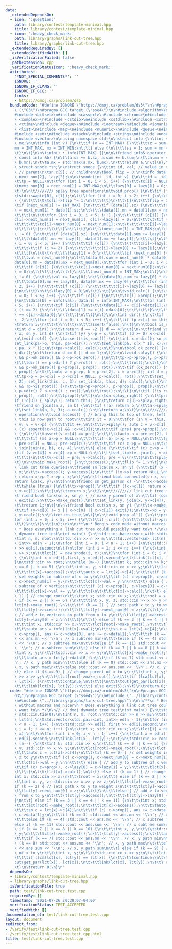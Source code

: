 ```yaml
---
data:
  _extendedDependsOn:
  - icon: ':question:'
    path: library/contest/template-minimal.hpp
    title: library/contest/template-minimal.hpp
  - icon: ':heavy_check_mark:'
    path: library/graphs/link-cut-tree.hpp
    title: library/graphs/link-cut-tree.hpp
  _extendedRequiredBy: []
  _extendedVerifiedWith: []
  _isVerificationFailed: false
  _pathExtension: cpp
  _verificationStatusIcon: ':heavy_check_mark:'
  attributes:
    '*NOT_SPECIAL_COMMENTS*': ''
    IGNORE: ''
    IGNORE_IF_CLANG: ''
    IGNORE_IF_GCC: ''
    links:
    - https://dmoj.ca/problem/ds5
  bundledCode: "#define IGNORE \"https://dmoj.ca/problem/ds5\"\n\n#pragma GCC optimize\
    \ (\"O3\")\n#pragma GCC target (\"sse4\")\n\n#include <algorithm>\n#include <array>\n\
    #include <bitset>\n#include <cassert>\n#include <chrono>\n#include <cmath>\n#include\
    \ <complex>\n#include <cstdio>\n#include <cstdlib>\n#include <cstring>\n#include\
    \ <ctime>\n#include <deque>\n#include <iostream>\n#include <iomanip>\n#include\
    \ <list>\n#include <map>\n#include <numeric>\n#include <queue>\n#include <random>\n\
    #include <set>\n#include <stack>\n#include <string>\n#include <unordered_map>\n\
    #include <vector>\n\nusing namespace std;\n\nstruct info {\n\tint sz, sum, mn,\
    \ mx;\n\n\tinfo (int v) {\n\t\tif (v == INT_MAX) {\n\t\t\tsz = sum = 0;\n\t\t\t\
    mn = INT_MAX, mx = INT_MIN;\n\t\t} else {\n\t\t\tsz = 1; sum = mn = mx = v;\n\t\
    \t}\n\t}\n\n\tinfo() : info(INT_MAX) {}\n\n\tfriend info& operator += (info &a,\
    \ const info &b) {\n\t\ta.sz += b.sz, a.sum += b.sum;\n\t\ta.mn = std::min(a.mn,\
    \ b.mn);\n\t\ta.mx = std::max(a.mx, b.mx);\n\t\treturn a;\n\t}\n};\n\ntypedef\
    \ struct snode *sn;\n\nstruct snode {\n\tint id, val; // value in node\n\tsn p;\
    \ // parent\n\tsn c[5]; // children\n\tbool flip = 0;\n\tinfo data[2];\n\tint\
    \ next_num[2], lazy[2];\n\n\tsnode(int _id, int v) {\n\t\tid = _id; val = v;\n\
    \t\tp = NULL;\n\t\tfor (int i = 0; i < 5; i++) {\n\t\t\tc[i] = NULL;\n\t\t}\n\t\
    \tnext_num[0] = next_num[1] = INT_MAX;\n\t\tlazy[0] = lazy[1] = 0;\n\t\tcalc();\n\
    \t}\n\n\t//////// splay tree operations\n\tvoid prop() {\n\t\tif (flip) {\n\t\t\
    \tstd::swap(c[0], c[1]);\n\t\t\tfor (int i = 0; i < 2; i++) {\n\t\t\t\tif (c[i])\
    \ {\n\t\t\t\t\tc[i]->flip ^= 1;\n\t\t\t\t}\n\t\t\t}\n\t\t\tflip = 0;\n\t\t}\n\t\
    \tif (next_num[1] != INT_MAX) {\n\t\t\tif (data[1].sz) {\n\t\t\t\tdata[1].sum\
    \ = next_num[1] * data[1].sz;\n\t\t\t\tdata[1].mn = data[1].mx = next_num[1];\n\
    \t\t\t}\n\t\t\tfor (int i = 0; i < 5; i++) {\n\t\t\t\tif (c[i]) {\n\t\t\t\t\t\
    c[i]->next_num[1] = next_num[1], c[i]->lazy[1] = 0;\n\t\t\t\t\tif (i >= 2) {\n\
    \t\t\t\t\t\tc[i]->next_num[0] = next_num[1];\n\t\t\t\t\t\tc[i]->lazy[0] = 0;\n\
    \t\t\t\t\t}\n\t\t\t\t}\n\t\t\t}\n\t\t\tnext_num[1] = INT_MAX;\n\t\t}\n\t\tif (lazy[1]\
    \ != 0) {\n\t\t\tif (data[1].sz) {\n\t\t\t\tdata[1].sum += lazy[1] * data[1].sz;\n\
    \t\t\t\tdata[1].mn += lazy[1], data[1].mx += lazy[1];\n\t\t\t}\n\t\t\tfor (int\
    \ i = 0; i < 5; i++) {\n\t\t\t\tif (c[i]) {\n\t\t\t\t\tc[i]->lazy[1] += lazy[1];\n\
    \t\t\t\t\tif (i >= 2) {\n\t\t\t\t\t\tc[i]->lazy[0] += lazy[1];\n\t\t\t\t\t}\n\t\
    \t\t\t}\n\t\t\t}\n\t\t\tlazy[1] = 0;\n\t\t}\n\t\tif (next_num[0] != INT_MAX) {\n\
    \t\t\tval = next_num[0];\n\t\t\tdata[0].sum = next_num[0] * data[0].sz;\n\t\t\t\
    data[0].mn = data[0].mx = next_num[0];\n\t\t\tfor (int i = 0; i < 2; i++) {\n\t\
    \t\t\tif (c[i]) {\n\t\t\t\t\tc[i]->next_num[0] = next_num[0];\n\t\t\t\t\tc[i]->lazy[0]\
    \ = 0;\n\t\t\t\t}\n\t\t\t}\n\t\t\tnext_num[0] = INT_MAX;\n\t\t}\n\t\tif (lazy[0]\
    \ != 0) {\n\t\t\tval += lazy[0];\n\t\t\tdata[0].sum += lazy[0] * data[0].sz;\n\
    \t\t\tdata[0].mn += lazy[0], data[0].mx += lazy[0];\n\t\t\tfor (int i = 0; i <\
    \ 2; i++) {\n\t\t\t\tif (c[i]) {\n\t\t\t\t\tc[i]->lazy[0] += lazy[0];\n\t\t\t\t\
    }\n\t\t\t}\n\t\t\tlazy[0] = 0;\n\t\t}\n\t}\n\n\tvoid calc() {\n\t\tfor (int i\
    \ = 0; i < 5; i++) {\n\t\t\tif (c[i]) {\n\t\t\t\tc[i]->prop();\n\t\t\t}\n\t\t\
    }\n\t\tdata[0] = info(val); data[1] = info(INT_MAX);\n\t\tfor (int i = 0; i <\
    \ 5; i++) {\n\t\t\tif (c[i]) {\n\t\t\t\tdata[1] += c[i]->data[1];\n\t\t\t\tif\
    \ (i >= 2) {\n\t\t\t\t\tdata[1] += c[i]->data[0];\n\t\t\t\t}\n\t\t\t\telse data[0]\
    \ += c[i]->data[0];\n\t\t\t}\n\t\t}\n\t}\n\n\tint dir() {\n\t\tif (!p) return\
    \ -2;\n\t\tfor (int i = 0; i < 5; i++) {\n\t\t\tif (p->c[i] == this) {\n\t\t\t\
    \treturn i;\n\t\t\t}\n\t\t}\n\t\tassert(false);\n\t}\n\n\tbool is_root() {\n\t\
    \tint d = dir();\n\t\treturn d == -2 || d == 4;\n\t}\n\n\tfriend void set_link(sn\
    \ x, sn y, int d) {\n\t\tif (y) y->p = x;\n\t\tif (d >= 0) x->c[d] = y;\n\t}\n\
    \n\tvoid rot() {\n\t\tassert(!is_root());\n\t\tint x = dir(); sn pa = p;\n\t\t\
    set_link(pa->p, this, pa->dir());\n\t\tset_link(pa, c[x ^ 1], x);\n\t\tset_link(this,\
    \ pa, x ^ 1);\n\t\tpa->calc(); calc();\n\t}\n\n\tbool ok_zero() {\n\t\tint d =\
    \ dir();\n\t\treturn d == 0 || d == 1;\n\t}\n\n\tvoid splay() {\n\t\twhile (ok_zero()\
    \ && p->ok_zero() && p->p->ok_zero()) {\n\t\t\tp->p->prop(), p->prop(), prop();\n\
    \t\t\tdir() == p->dir() ? p->rot() : rot();\n\t\t\trot();\n\t\t}\n\t\tif (ok_zero()\
    \ && p->ok_zero()) p->prop(), prop(), rot();\n\t\tif (ok_zero()) {\n\t\t\tp->prop(),\
    \ prop();\n\t\t\tauto a = p->p, b = p->c[2], c = p->c[3]; int d = p->dir();\n\t\
    \t\tp->p = p->c[2] = p->c[3] = NULL; p->calc(); rot();\n\t\t\tset_link(this, b,\
    \ 2); set_link(this, c, 3); set_link(a, this, d); calc();\n\t\t}\n\t\twhile (!is_root()\
    \ && !p->is_root()) {\n\t\t\tp->p->prop(), p->prop(), prop();\n\t\t\tdir() ==\
    \ p->dir() ? p->rot() : rot();\n\t\t\trot();\n\t\t}\n\t\tif (!is_root()) p->prop(),\
    \ prop(), rot();\n\t\tprop();\n\t}\n\n\tsn splay_right() {\n\t\tprop();\n\t\t\
    if (!c[3]) { splay(); return this; }\n\t\treturn c[3]->splay_right();\n\t}\n\n\
    \tfriend sn join(sn a, sn b) {\n\t\tif (!a) return b;\n\t\ta->splay(); a = a->splay_right();\n\
    \t\tset_link(a, b, 3); a->calc();\n\t\treturn a;\n\t}\n\n\t//////// link cut tree\
    \ operations\n\tvoid access() { // bring this to top of tree, left subtree of\
    \ this is now path to root\n\t\tint it = 0;\n\t\tfor (sn v = this, pre = NULL;\
    \ v; v = v->p) {\n\t\t\tit ++;\n\t\t\tv->splay(); auto c = v->c[1];\n\t\t\tif\
    \ (c) assert(!c->c[2] && !c->c[3]);\n\t\t\tif (pre) pre->prop();\n\t\t\tif (pre)\
    \ {\n\t\t\t\tassert(v->c[4] == pre);\n\t\t\t\tauto a = pre->c[2], b = pre->c[3];\n\
    \t\t\t\tif (a) a->p = NULL;\n\t\t\t\tif (b) b->p = NULL;\n\t\t\t\tpre->c[2] =\
    \ pre->c[3] = NULL; pre->calc();\n\t\t\t\tif (c) c->p = NULL;\n\t\t\t\tset_link(v,\
    \ join(join(a, b), c), 4);\n\t\t\t} else {\n\t\t\t\tif (c) c->p = NULL;\n\t\t\t\
    \tif (v->c[4]) v->c[4]->p = NULL;\n\t\t\t\tset_link(v, join(c, v->c[4]), 4);\n\
    \t\t\t}\n\t\t\tv->c[1] = pre; v->calc(); pre = v;\n\t\t}\n\t\tsplay(); assert(!c[1]);\n\
    \t}\n\n\tvoid make_root() {\n\t\taccess();\n\t\tflip ^= 1;\n\t}\n\n\t////////\
    \ link cut tree queries\n\tfriend sn lca(sn x, sn y) {\n\t\tif (x == y) return\
    \ x;\n\t\tx->access(); y->access();\n\t\tif (!x->p) return NULL;\n\t\tx->splay();\
    \ return x->p ? x->p : x;\n\t}\n\n\tfriend bool connected(sn x, sn y) {\n\t\t\
    return lca(x, y);\n\t}\n\n\tfriend sn get_par(sn x) {\n\t\tx->access(); x = x->c[0];\n\
    \t\twhile (true) {\n\t\t\tx->prop();\n\t\t\tif (!x->c[1]) return x;\n\t\t\tx =\
    \ x->c[1];\n\t\t}\n\t\treturn x;\n\t}\n\n\t//////// link cut tree modifications\n\
    \tfriend bool link(sn x, sn y) { // make y parent of x\n\t\tif (connected(x, y))\
    \ exit(2);\n\t\tx->make_root();\n\t\tset_link(y, join(x, y->c[4]), 4);\n\t\ty->calc();\n\
    \t\treturn 1;\n\t}\n\n\tfriend bool cut(sn x, sn y) {\n\t\tx->make_root(); y->access();\n\
    \t\tif (y->c[0] != x || x->c[0] || x->c[1]) exit(3);\n\t\tx->p = y->c[0] = NULL;\
    \ y->calc();\n\t\treturn true;\n\t}\n\n\tvoid prop_all() {\n\t\tprop();\n\t\t\
    for (int i = 0; i < 5; i++) {\n\t\t\tif (c[i]) {\n\t\t\t\tc[i]->prop_all();\n\t\
    \t\t}\n\t\t}\n\t}\n};\n\n\n/**\n * Benq's code made without macros and nicer\n\
    \ * Does everything a link cut tree could possibly want to\n */\n\n// // dmoj\
    \ dynamic tree test\nint main() {\n\tstd::ios_base::sync_with_stdio(0); std::cin.tie(0);\n\
    \tint n, m, root;\n\tstd::cin >> n >> m;\n\tstd::vector<sn> lct(n);\n\tstd::vector<std::pair<int,\
    \ int>> ed(n - 1);\n\tfor (int i = 0; i < n - 1; i++) {\n\t\tstd::cin >> ed[i].first\
    \ >> ed[i].second;\n\t}\n\tfor (int i = 1; i <= n; i++) {\n\t\tint x; std::cin\
    \ >> x;\n\t\tlct[i] = new snode(i, x);\n\t}\n\tfor (int i = 0; i < n - 1; i++)\
    \ {\n\t\tint x = ed[i].first, y = ed[i].second;\n\t\tlink(lct[x], lct[y]);\n\t\
    }\n\tstd::cin >> root;\n\twhile (m--) {\n\t\tint k; std::cin >> k;\n\t\tif (k\
    \ == 0 || k == 5) {\n\t\t\tint x, y; std::cin >> x >> y;\n\t\t\tlct[root]->make_root();\n\
    \t\t\tlct[x]->access();\n\t\t\tauto c = lct[x]->c[4];\n\t\t\tif (k == 0) { //\
    \ set weights in subtree of x to y\n\t\t\t\tif (c) c->prop(), c->next_num[0] =\
    \ c->next_num[1] = y;\n\t\t\t\tlct[x]->val = y;\n\n\t\t\t} else { // add y to\
    \ subtree of x vertices\n\t\t\t\tif (c) c->prop(), c->lazy[0] = c->lazy[1] = y;\n\
    \t\t\t\tlct[x]->val += y;\n\t\t\t}\n\t\t\tlct[x]->calc();\n\t\t} else if (k ==\
    \ 1) { // change root\n\t\t\tint x; std::cin >> x;\n\t\t\troot = x;\n\t\t} else\
    \ if (k == 2 || k == 6) {\n\t\t\tint x, y, z; std::cin >> x >> y >> z;\n\t\t\t\
    lct[x]->make_root();\n\t\t\tif (k == 2) { // sets path x to y to weight z\n\t\t\
    \t\tlct[y]->access();\n\t\t\t\tlct[y]->next_num[0] = z;\n\t\t\t}\n\t\t\telse {\
    \ // add z to vertices on path from x to y\n\t\t\t\tlct[y]->access();\n\t\t\t\t\
    lct[y]->lazy[0] = z;\n\t\t\t}\n\t\t} else if (k == 3 || k == 4 || k == 11) {\n\
    \t\t\tint x; std::cin >> x;\n\t\t\tlct[root]->make_root();\n\t\t\tlct[x]->access();\n\
    \t\t\tauto ans = info(lct[x]->val);\n\t\t\tsn c = lct[x]->c[4];\n\t\t\tif (c)\
    \ c->prop(), ans += c->data[0], ans += c->data[1];\n\t\t\tif (k == 3) std::cout\
    \ << ans.mn << '\\n'; // x subtree min\n\t\t\telse if (k == 4) std::cout << ans.mx\
    \ << '\\n'; // x subtree max\n\t\t\telse if (k == 11) std::cout << ans.sum <<\
    \ '\\n'; // x subtree sum\n\t\t} else if (k == 7 || k == 8 || k == 10) {\n\t\t\
    \tint x, y;\n\t\t\tstd::cin >> x >> y;\n\t\t\tlct[x]->make_root();\n\t\t\tlct[y]->access();\n\
    \t\t\tauto ans = lct[y]->data[0];\n\t\t\tif (k == 7) std::cout << ans.mn << '\\\
    n'; // x, y path min\n\t\t\telse if (k == 8) std::cout << ans.mx << '\\n'; //\
    \ x, y path max\n\t\t\telse std::cout << ans.sum << '\\n'; // x, y path sum\n\t\
    \t} else if (k == 9) { // change parent of x to y\n\t\t\tint x, y;\n\t\t\tstd::cin\
    \ >> x >> y;\n\t\t\tlct[root]->make_root();\n\t\t\tif (lca(lct[x], lct[y]) ==\
    \ lct[x]) {\n\t\t\t\tcontinue;\n\t\t\t}\n\t\t\tcut(get_par(lct[x]), lct[x]);\n\
    \t\t\tlink(lct[x], lct[y]);\n\t\t} else exit(5);\n\t}\n\treturn 0;\n}\n"
  code: "#define IGNORE \"https://dmoj.ca/problem/ds5\"\n\n#pragma GCC optimize (\"\
    O3\")\n#pragma GCC target (\"sse4\")\n\n#include \"../library/contest/template-minimal.hpp\"\
    \n#include \"../library/graphs/link-cut-tree.hpp\"\n\n\n/**\n * Benq's code made\
    \ without macros and nicer\n * Does everything a link cut tree could possibly\
    \ want to\n */\n\n// // dmoj dynamic tree test\nint main() {\n\tstd::ios_base::sync_with_stdio(0);\
    \ std::cin.tie(0);\n\tint n, m, root;\n\tstd::cin >> n >> m;\n\tstd::vector<sn>\
    \ lct(n);\n\tstd::vector<std::pair<int, int>> ed(n - 1);\n\tfor (int i = 0; i\
    \ < n - 1; i++) {\n\t\tstd::cin >> ed[i].first >> ed[i].second;\n\t}\n\tfor (int\
    \ i = 1; i <= n; i++) {\n\t\tint x; std::cin >> x;\n\t\tlct[i] = new snode(i,\
    \ x);\n\t}\n\tfor (int i = 0; i < n - 1; i++) {\n\t\tint x = ed[i].first, y =\
    \ ed[i].second;\n\t\tlink(lct[x], lct[y]);\n\t}\n\tstd::cin >> root;\n\twhile\
    \ (m--) {\n\t\tint k; std::cin >> k;\n\t\tif (k == 0 || k == 5) {\n\t\t\tint x,\
    \ y; std::cin >> x >> y;\n\t\t\tlct[root]->make_root();\n\t\t\tlct[x]->access();\n\
    \t\t\tauto c = lct[x]->c[4];\n\t\t\tif (k == 0) { // set weights in subtree of\
    \ x to y\n\t\t\t\tif (c) c->prop(), c->next_num[0] = c->next_num[1] = y;\n\t\t\
    \t\tlct[x]->val = y;\n\n\t\t\t} else { // add y to subtree of x vertices\n\t\t\
    \t\tif (c) c->prop(), c->lazy[0] = c->lazy[1] = y;\n\t\t\t\tlct[x]->val += y;\n\
    \t\t\t}\n\t\t\tlct[x]->calc();\n\t\t} else if (k == 1) { // change root\n\t\t\t\
    int x; std::cin >> x;\n\t\t\troot = x;\n\t\t} else if (k == 2 || k == 6) {\n\t\
    \t\tint x, y, z; std::cin >> x >> y >> z;\n\t\t\tlct[x]->make_root();\n\t\t\t\
    if (k == 2) { // sets path x to y to weight z\n\t\t\t\tlct[y]->access();\n\t\t\
    \t\tlct[y]->next_num[0] = z;\n\t\t\t}\n\t\t\telse { // add z to vertices on path\
    \ from x to y\n\t\t\t\tlct[y]->access();\n\t\t\t\tlct[y]->lazy[0] = z;\n\t\t\t\
    }\n\t\t} else if (k == 3 || k == 4 || k == 11) {\n\t\t\tint x; std::cin >> x;\n\
    \t\t\tlct[root]->make_root();\n\t\t\tlct[x]->access();\n\t\t\tauto ans = info(lct[x]->val);\n\
    \t\t\tsn c = lct[x]->c[4];\n\t\t\tif (c) c->prop(), ans += c->data[0], ans +=\
    \ c->data[1];\n\t\t\tif (k == 3) std::cout << ans.mn << '\\n'; // x subtree min\n\
    \t\t\telse if (k == 4) std::cout << ans.mx << '\\n'; // x subtree max\n\t\t\t\
    else if (k == 11) std::cout << ans.sum << '\\n'; // x subtree sum\n\t\t} else\
    \ if (k == 7 || k == 8 || k == 10) {\n\t\t\tint x, y;\n\t\t\tstd::cin >> x >>\
    \ y;\n\t\t\tlct[x]->make_root();\n\t\t\tlct[y]->access();\n\t\t\tauto ans = lct[y]->data[0];\n\
    \t\t\tif (k == 7) std::cout << ans.mn << '\\n'; // x, y path min\n\t\t\telse if\
    \ (k == 8) std::cout << ans.mx << '\\n'; // x, y path max\n\t\t\telse std::cout\
    \ << ans.sum << '\\n'; // x, y path sum\n\t\t} else if (k == 9) { // change parent\
    \ of x to y\n\t\t\tint x, y;\n\t\t\tstd::cin >> x >> y;\n\t\t\tlct[root]->make_root();\n\
    \t\t\tif (lca(lct[x], lct[y]) == lct[x]) {\n\t\t\t\tcontinue;\n\t\t\t}\n\t\t\t\
    cut(get_par(lct[x]), lct[x]);\n\t\t\tlink(lct[x], lct[y]);\n\t\t} else exit(5);\n\
    \t}\n\treturn 0;\n}\n"
  dependsOn:
  - library/contest/template-minimal.hpp
  - library/graphs/link-cut-tree.hpp
  isVerificationFile: true
  path: test/link-cut-tree.test.cpp
  requiredBy: []
  timestamp: '2021-07-26 20:38:07-04:00'
  verificationStatus: TEST_ACCEPTED
  verifiedWith: []
documentation_of: test/link-cut-tree.test.cpp
layout: document
redirect_from:
- /verify/test/link-cut-tree.test.cpp
- /verify/test/link-cut-tree.test.cpp.html
title: test/link-cut-tree.test.cpp
---
```

